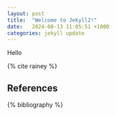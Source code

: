 ```yaml
---
layout: post
title:  "Welcome to Jekyll2!"
date:   2024-08-13 11:05:51 +1000
categories: jekyll update
---
```

Hello

{% cite rainey %}


References
----------

{% bibliography %}
